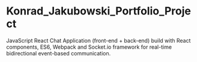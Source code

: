 # Konrad_Jakubowski_Portfolio_Project

JavaScript React Chat Application (front-end + back-end)
build with React components, ES6, Webpack and Socket.io framework 
for real-time bidirectional event-based communication.
